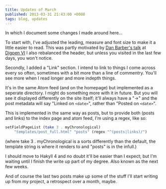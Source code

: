 ```yaml
---
title: Updates of March
published: 2013-03-31 21:43:00 +0000
tags: blog, updates
---
```


In which I document some changes I made around here…

To start with, I've adjusted the leading, measure and font size to make it a little
easier to read. This was partly motivated by [Dan Barber's talk][talk] at [Digpen VI][]
I also rebalanced the header, but unless you visited in the last few days, you won't
notice.

Secondly, I added a "Link" section. I intend to link to things I come across every 
so often, sometimes with a bit more than a line of commentry. You'll see more when 
I read longer and more indepth things.

It's in the same Atom feed (and on the homepage) but implemented as a seperate
directory. I might do something more with it in future. But you will see it displayed 
differently on the site itself; it'll always have a "&rarr;" and the post metadata 
will say "Linked on `<date>`", rather than "Posted on `<date>`".

This is implemented in the same way as posts, but to provide both (posts and links)
to the index page and atom feed, I'm using a regex, like so:

```haskell
setFieldPageList (take 3 . myChronological) 
    "templates/post_full.html" "posts" (regex "^(posts|links)/")
```

(where take 3 . myChronological is a sorts differently than the default, the
template string is where it renders to and "posts" is in the infull.)

I should move to Hakyll 4 and no doubt it'll be easier than I expect; but I'm 
waiting until I finish the write up part of my degree. Also known as the next few 
weeks.

And of course the last two posts make up some of the stuff I'll start writing up
from my project, a retrospect over a month, maybe.

[talk]: https://speakerdeck.com/danbarber/design-eye-for-the-developer-guy
[Digpen VI]: /posts/digpen-vi.html


